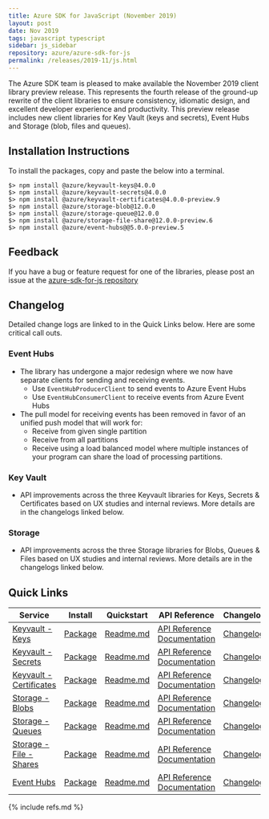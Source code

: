 ```yaml
---
title: Azure SDK for JavaScript (November 2019)
layout: post
date: Nov 2019
tags: javascript typescript
sidebar: js_sidebar
repository: azure/azure-sdk-for-js
permalink: /releases/2019-11/js.html
---
```


The Azure SDK team is pleased to make available the November 2019 client library preview release. This represents the fourth release of the ground-up rewrite of the client libraries to ensure consistency, idiomatic design, and excellent developer experience and productivity. This preview release includes new client libraries for Key Vault (keys and secrets), Event Hubs and Storage (blob, files and queues).

## Installation Instructions
To install the packages, copy and paste the below into a terminal.
  
    $> npm install @azure/keyvault-keys@4.0.0
    $> npm install @azure/keyvault-secrets@4.0.0
    $> npm install @azure/keyvault-certificates@4.0.0-preview.9
    $> npm install @azure/storage-blob@12.0.0
    $> npm install @azure/storage-queue@12.0.0
    $> npm install @azure/storage-file-share@12.0.0-preview.6
    $> npm install @azure/event-hubs@@5.0.0-preview.5

## Feedback
If you have a bug or feature request for one of the libraries, please post an issue at the [azure-sdk-for-js repository](https://github.com/azure/azure-sdk-for-js/issues)

## Changelog
Detailed change logs are linked to in the Quick Links below. Here are some critical call outs.

### Event Hubs
- The library has undergone a major redesign where we now have separate clients for sending and receiving events.
    - Use `EventHubProducerClient` to send events to Azure Event Hubs
    - Use `EventHubConsumerClient` to receive events from Azure Event Hubs
- The pull model for receiving events has been removed in favor of an unified push model that will work for:
    - Receive from given single partition
    - Receive from all partitions
    - Receive using a load balanced model where multiple instances of your program can share the load of processing partitions.

### Key Vault
- API improvements across the three Keyvault libraries for Keys, Secrets & Certificates based on UX studies and internal reviews.
More details are in the changelogs linked below.

### Storage
- API improvements across the three Storage libraries for Blobs, Queues & Files based on UX studies and internal reviews.
More details are in the changelogs linked below.

## Quick Links

| Service  | Install | Quickstart |  API Reference | Changelog | Samples |
| -- | -- | -- | -- | -- | -- |
| [Keyvault - Keys](https://azure.microsoft.com/en-us/services/key-vault/) | [Package](https://www.npmjs.com/package/@azure/keyvault-keys/v/4.0.0) | [Readme.md](https://github.com/Azure/azure-sdk-for-js/tree/master/sdk/keyvault/keyvault-keys) | [API Reference Documentation](https://azure.github.io/azure-sdk-for-js/keyvault.html#azure-keyvault-keys) | [Changelog](https://github.com/Azure/azure-sdk-for-js/releases/tag/%40azure%2Fkeyvault-keys_4.0.0)  | [Samples](https://github.com/Azure/azure-sdk-for-js/tree/master/sdk/keyvault/keyvault-keys/samples) |
| [Keyvault - Secrets](https://azure.microsoft.com/en-us/services/key-vault/) | [Package](https://www.npmjs.com/package/@azure/keyvault-secrets/v/4.0.0) | [Readme.md](https://github.com/Azure/azure-sdk-for-js/tree/master/sdk/keyvault/keyvault-secrets) | [API Reference Documentation](https://azure.github.io/azure-sdk-for-js/keyvault.html#azure-keyvault-secrets) | [Changelog](https://github.com/Azure/azure-sdk-for-js/releases/tag/%40azure%2Fkeyvault-secrets_4.0.0) | [Samples](https://github.com/Azure/azure-sdk-for-js/tree/master/sdk/keyvault/keyvault-secrets/samples) |
| [Keyvault - Certificates](https://azure.microsoft.com/en-us/services/key-vault/) | [Package](https://www.npmjs.com/package/@azure/keyvault-certificates/v/4.0.0-preview.9) | [Readme.md](https://github.com/Azure/azure-sdk-for-js/tree/master/sdk/keyvault/keyvault-certificates) | [API Reference Documentation](https://azure.github.io/azure-sdk-for-js/keyvault.html#azure-keyvault-certificates) | [Changelog](https://github.com/Azure/azure-sdk-for-js/releases/tag/%40azure%2Fkeyvault-certificates_4.0.0-preview.9)  | [Samples](https://github.com/Azure/azure-sdk-for-js/tree/master/sdk/keyvault/keyvault-certificates/samples) |
| [Storage - Blobs](https://docs.microsoft.com/en-us/azure/storage/blobs/storage-blobs-overview) | [Package](https://www.npmjs.com/package/@azure/storage-blob/v/12.0.0) | [Readme.md](https://github.com/Azure/azure-sdk-for-js/tree/master/sdk/storage/storage-blob) | [API Reference Documentation](https://azure.github.io/azure-sdk-for-js/storage.html#azure-storage-blob) | [Changelog](https://github.com/Azure/azure-sdk-for-js/blob/%40azure/storage-blob_12.0.0/sdk/storage/storage-blob/ChangeLog.md) | [Samples](https://github.com/Azure/azure-sdk-for-js/tree/master/sdk/storage/storage-blob/samples) |
| [Storage - Queues](https://docs.microsoft.com/en-us/azure/storage/queues/storage-queues-introduction) | [Package](https://www.npmjs.com/package/@azure/storage-queue/v/12.0.0) | [Readme.md](https://github.com/Azure/azure-sdk-for-js/tree/master/sdk/storage/storage-queue) | [API Reference Documentation](https://azure.github.io/azure-sdk-for-js/storage.html#azure-storage-queue) | [Changelog](https://github.com/Azure/azure-sdk-for-js/blob/%40azure/storage-queue_12.0.0/sdk/storage/storage-queue/ChangeLog.md) | [Samples](https://github.com/Azure/azure-sdk-for-js/tree/master/sdk/storage/storage-queue/samples) |
| [Storage - File - Shares](https://docs.microsoft.com/en-us/azure/storage/files/storage-files-introduction) | [Package](https://www.npmjs.com/package/@azure/storage-file-share/v/12.0.0-preview.6) | [Readme.md](https://github.com/Azure/azure-sdk-for-js/tree/master/sdk/storage/storage-file) | [API Reference Documentation](https://azure.github.io/azure-sdk-for-js/storage.html#azure-storage-file-share) | [Changelog](https://github.com/Azure/azure-sdk-for-js/blob/%40azure/storage-file-share_12.0.0-preview.6/sdk/storage/storage-file-share/ChangeLog.md) | [Samples](https://github.com/Azure/azure-sdk-for-js/tree/master/sdk/storage/storage-file-share/samples) |
| [Event Hubs](https://azure.microsoft.com/en-us/services/event-hubs/) | [Package](https://www.npmjs.com/package/@azure/event-hubs/v/5.0.0-preview.6) | [Readme.md](https://github.com/Azure/azure-sdk-for-js/tree/master/sdk/eventhub/event-hubs) | [API Reference Documentation](https://azure.github.io/azure-sdk-for-js/eventhub.html#azure-event-hubs) | [Changelog](https://github.com/Azure/azure-sdk-for-js/releases/tag/%40azure%2Fevent-hubs_5.0.0-preview.6) | [Samples](https://github.com/Azure/azure-sdk-for-js/tree/master/sdk/eventhub/event-hubs/samples) |

{% include refs.md %}
